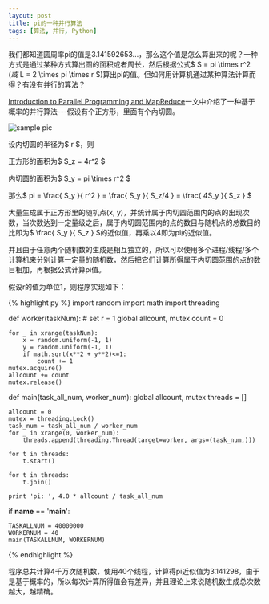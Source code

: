 ```yaml
---
layout: post
title: pi的一种并行算法
tags: [算法, 并行, Python]
---
```


我们都知道圆周率pi的值是3.141592653...，那么这个值是怎么算出来的呢？一种方式是通过某种方式算出圆的面积或者周长，然后根据公式$ S = pi \times r^2 $(或$ L = 2 \times pi \times r $)算出pi的值。但如何用计算机通过某种算法计算而得？有没有并行的算法？

[Introduction to Parallel Programming and MapReduce](/BlackWhite/assets/files/mapreduce_intro.pdf)一文中介绍了一种基于概率的并行算法---假设有个正方形，里面有个內切圆。

![sample pic](/BlackWhite/assets/pics/inscribe.png)

设内切圆的半径为$ r $，则

正方形的面积为$ S_z = 4r^2 $

内切圆的面积为$ S_y = pi \times r^2 $

那么$ pi = \frac{ S_y }{ r^2 } = \frac{ S_y }{ S_z/4 } = \frac{ 4S_y }{ S_z } $

大量生成属于正方形里的随机点(x, y)，并统计属于内切圆范围内的点的出现次数，当次数达到一定量级之后，属于内切圆范围内的点的数目与随机点的总数目的比即为$ \frac{ S_y }{ S_z } $的近似值，再乘以4即为pi的近似值。

并且由于任意两个随机数的生成是相互独立的，所以可以使用多个进程/线程/多个计算机来分别计算一定量的随机数，然后把它们计算所得属于内切圆范围的点的数目相加，再根据公式计算pi值。

假设r的值为单位1，则程序实现如下：

{% highlight py %}
import random
import math
import threading

def worker(taskNum):
    # set r = 1
    global allcount, mutex
    count = 0

    for _ in xrange(taskNum):
        x = random.uniform(-1, 1)
        y = random.uniform(-1, 1)
        if math.sqrt(x**2 + y**2)<=1:
            count += 1
    mutex.acquire()
    allcount += count
    mutex.release()

def main(task_all_num, worker_num):
    global allcount, mutex
    threads = []

    allcount = 0
    mutex = threading.Lock()
    task_num = task_all_num / worker_num
    for _ in xrange(0, worker_num):
        threads.append(threading.Thread(target=worker, args=(task_num,)))

    for t in threads:
        t.start()

    for t in threads:
        t.join()

    print 'pi: ', 4.0 * allcount / task_all_num

if __name__ == '__main__':

    TASKALLNUM = 40000000
    WORKERNUM = 40
    main(TASKALLNUM, WORKERNUM)
{% endhighlight %}

程序总共计算4千万次随机数，使用40个线程，计算得pi近似值为3.141298，由于是基于概率的，所以每次计算所得值会有差异，并且理论上来说随机数生成总次数越大，越精确。
